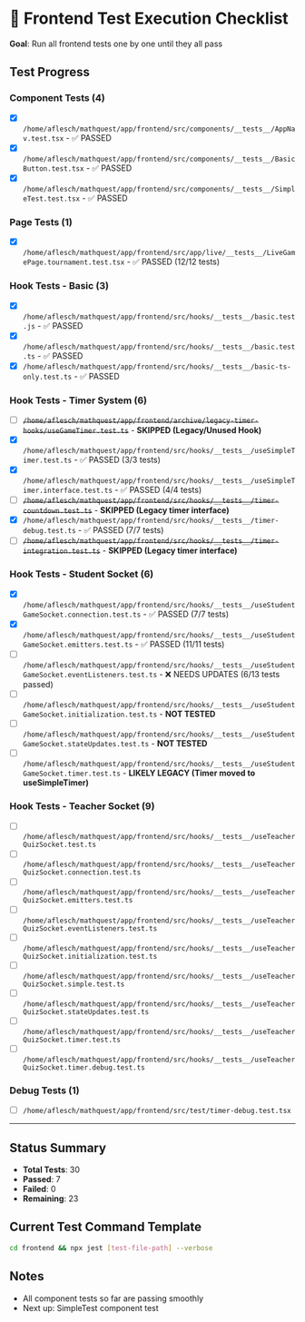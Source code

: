 # 🧪 Frontend Test Execution Checklist

**Goal**: Run all frontend tests one by one until they all pass

## Test Progress

### **Component Tests (4)**
- [x] `/home/aflesch/mathquest/app/frontend/src/components/__tests__/AppNav.test.tsx` - ✅ PASSED
- [x] `/home/aflesch/mathquest/app/frontend/src/components/__tests__/BasicButton.test.tsx` - ✅ PASSED
- [x] `/home/aflesch/mathquest/app/frontend/src/components/__tests__/SimpleTest.test.tsx` - ✅ PASSED

### **Page Tests (1)**
- [x] `/home/aflesch/mathquest/app/frontend/src/app/live/__tests__/LiveGamePage.tournament.test.tsx` - ✅ PASSED (12/12 tests)

### **Hook Tests - Basic (3)**
- [x] `/home/aflesch/mathquest/app/frontend/src/hooks/__tests__/basic.test.js` - ✅ PASSED
- [x] `/home/aflesch/mathquest/app/frontend/src/hooks/__tests__/basic.test.ts` - ✅ PASSED
- [x] `/home/aflesch/mathquest/app/frontend/src/hooks/__tests__/basic-ts-only.test.ts` - ✅ PASSED

### **Hook Tests - Timer System (6)**
- [ ] ~~`/home/aflesch/mathquest/app/frontend/archive/legacy-timer-hooks/useGameTimer.test.ts`~~ - **SKIPPED (Legacy/Unused Hook)**
- [x] `/home/aflesch/mathquest/app/frontend/src/hooks/__tests__/useSimpleTimer.test.ts` - ✅ PASSED (3/3 tests)
- [x] `/home/aflesch/mathquest/app/frontend/src/hooks/__tests__/useSimpleTimer.interface.test.ts` - ✅ PASSED (4/4 tests)
- [ ] ~~`/home/aflesch/mathquest/app/frontend/src/hooks/__tests__/timer-countdown.test.ts`~~ - **SKIPPED (Legacy timer interface)**
- [x] `/home/aflesch/mathquest/app/frontend/src/hooks/__tests__/timer-debug.test.ts` - ✅ PASSED (7/7 tests)
- [ ] ~~`/home/aflesch/mathquest/app/frontend/src/hooks/__tests__/timer-integration.test.ts`~~ - **SKIPPED (Legacy timer interface)**

### **Hook Tests - Student Socket (6)**
- [x] `/home/aflesch/mathquest/app/frontend/src/hooks/__tests__/useStudentGameSocket.connection.test.ts` - ✅ PASSED (7/7 tests)
- [x] `/home/aflesch/mathquest/app/frontend/src/hooks/__tests__/useStudentGameSocket.emitters.test.ts` - ✅ PASSED (11/11 tests)
- [ ] `/home/aflesch/mathquest/app/frontend/src/hooks/__tests__/useStudentGameSocket.eventListeners.test.ts` - ❌ NEEDS UPDATES (6/13 tests passed)
- [ ] `/home/aflesch/mathquest/app/frontend/src/hooks/__tests__/useStudentGameSocket.initialization.test.ts` - **NOT TESTED**
- [ ] `/home/aflesch/mathquest/app/frontend/src/hooks/__tests__/useStudentGameSocket.stateUpdates.test.ts` - **NOT TESTED**
- [ ] `/home/aflesch/mathquest/app/frontend/src/hooks/__tests__/useStudentGameSocket.timer.test.ts` - **LIKELY LEGACY (Timer moved to useSimpleTimer)**

### **Hook Tests - Teacher Socket (9)**
- [ ] `/home/aflesch/mathquest/app/frontend/src/hooks/__tests__/useTeacherQuizSocket.test.ts`
- [ ] `/home/aflesch/mathquest/app/frontend/src/hooks/__tests__/useTeacherQuizSocket.connection.test.ts`
- [ ] `/home/aflesch/mathquest/app/frontend/src/hooks/__tests__/useTeacherQuizSocket.emitters.test.ts`
- [ ] `/home/aflesch/mathquest/app/frontend/src/hooks/__tests__/useTeacherQuizSocket.eventListeners.test.ts`
- [ ] `/home/aflesch/mathquest/app/frontend/src/hooks/__tests__/useTeacherQuizSocket.initialization.test.ts`
- [ ] `/home/aflesch/mathquest/app/frontend/src/hooks/__tests__/useTeacherQuizSocket.simple.test.ts`
- [ ] `/home/aflesch/mathquest/app/frontend/src/hooks/__tests__/useTeacherQuizSocket.stateUpdates.test.ts`
- [ ] `/home/aflesch/mathquest/app/frontend/src/hooks/__tests__/useTeacherQuizSocket.timer.test.ts`
- [ ] `/home/aflesch/mathquest/app/frontend/src/hooks/__tests__/useTeacherQuizSocket.timer.debug.test.ts`

### **Debug Tests (1)**
- [ ] `/home/aflesch/mathquest/app/frontend/src/test/timer-debug.test.tsx`

---

## Status Summary
- **Total Tests**: 30
- **Passed**: 7
- **Failed**: 0
- **Remaining**: 23

## Current Test Command Template
```bash
cd frontend && npx jest [test-file-path] --verbose
```

## Notes
- All component tests so far are passing smoothly
- Next up: SimpleTest component test
